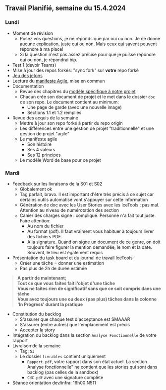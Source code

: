 ## Travail Planifié, semaine du 15.4.2024

### Lundi 

- Moment de révision
  - Posez vos questions, je ne réponds que par oui ou non. Je ne donne aucune explication, juste oui ou non. Mais ceux qui savent peuvent répondre à ma place!
  - Si la question n'est pas assez précise pour que je puisse répondre oui ou non, je répondrai bip.
- Test 1 (devoir Teams)
- Mise à jour des repos forkés: "sync fork" sur **votre** repo forké
- [Jeu des jetons](../Matériel/Jeu%20des%20pièces.md)
- Lecture du [manifeste Agile](https://agilemanifesto.org/iso/fr/manifesto.html), mise en commun
- Documentation
  - Revue des chapitres du [modèle spécifique à notre projet](../Matériel/m-proj-rapport%20building.dotx)
  - Chacun crée son document de projet et le met dans le dossier `doc` de son repo. Le document contient au minimum:
    - Une page de garde (avec une nouvelle image)
    - Sections 1.1 et 1.2 remplies
- Revue des acquis de la semaine
  - Mettre à jour son repo forké à partir du repo origin
  - Les différences entre une gestion de projet "traditionnelle" et une gestion de projet "agile"
  - Le manifeste agile
    - Son histoire
    - Ses 4 valeurs
    - Ses 12 principes
  - Le modèle Word de base pour ce projet

### Mardi 

- Feedback sur les livraisons de la S01 et S02
  - Globalement ok
  - Tag parfait, bravo. Il est important d'être très précis à ce sujet car certains outils automatisé vont s'appuyer sur cette information
  - Génération de doc avec les User Stories avec les IceTools : pas mal. Attention au niveau de numérotation des section
  - Cahier des charges signé : compliqué. Personne n'a fait tout juste. Faire attention:
    - Au nom du fichier
    - Au format (pdf). Il faut vraiment vous habituer à toujours livrer des fichiers PDF.
    - A la signature. Quand on signe un document de ce genre, on doit toujours faire figurer la mention demandée, le nom et la date. Souvent, le lieu est également requis
- Présentation du task board et du journal de travail IceTools
  - Créer une tâche = donner une estimation
  - Pas plus de 2h de durée estimée

> **A partir de maintenant;**  
> **Tout ce que vous faites fait l'objet d'une tâche**  
> **Vous ne faites rien de significatif sans que ce soit compris dans une tâche**  
> **Vous avez toujours une ou deux (pas plus) tâches dans la colonne 'In Progress' durant la pratique**

- Constitution du backlog
  - S'assurer que chaque test d'acceptance est SMAAAR
  - S'assurer (entre autres) que l'emplacement est précis
  - Accepter la story
- Intégration du backlog dans la section `Analyse Fonctionnelle` de votre rapport
- Livraison de la semaine
  - Tag: `S3` 
  - Le dossier `livrables` contient uniquement
    - `Rapport.pdf`, votre rapport dans son état actuel. La section Analyse fonctionnelle" ne contient que les stories qui sont dans backlog (pas celles de la sandbox)
    - `CdC.pdf` avec une signature complète
- Séance orientation dev/infra: 16h00 N511